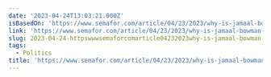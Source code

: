 ```yaml
---
date: '2023-04-24T13:03:21.000Z'
isBasedOn: 'https://www.semafor.com/article/04/23/2023/why-is-jamaal-bowman-so-angry'
link: 'https://www.semafor.com/article/04/23/2023/why-is-jamaal-bowman-so-angry'
slug: 2023-04-24-httpswwwsemaforcomarticle04232023why-is-jamaal-bowman-so-angry
tags:
  - Politics
title: 'https://www.semafor.com/article/04/23/2023/why-is-jamaal-bowman-so-angry'
---
```


